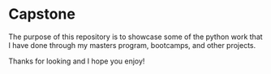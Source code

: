 # Capstone
The purpose of this repository is to showcase some of the python work that I have done through my masters program, bootcamps, and other projects. 

Thanks for looking and I hope you enjoy!
